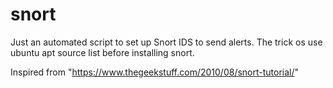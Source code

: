 # snort
Just an automated script to set up Snort IDS to send alerts. The trick os use ubuntu apt source list before installing snort.




Inspired from "https://www.thegeekstuff.com/2010/08/snort-tutorial/"
